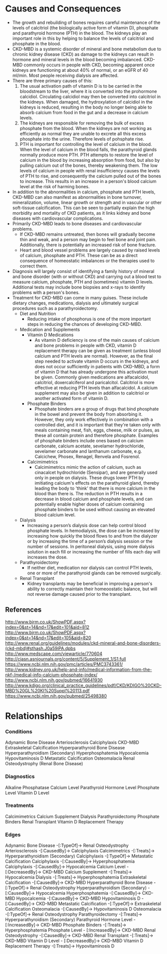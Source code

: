 # Causes and Consequences

- The growth and rebuilding of bones requires careful maintenance of the levels of calcitriol (the biologically active form of vitamin D), phosphate and parathyroid hormone (PTH) in the blood. The kidneys play an important role in this by helping to balance the levels of calcitriol and phosphate in the blood.
- CKD-MBD is a systemic disorder of mineral and bone metabolism due to chronic kidney disease (CKD) as damage to the kidneys can result in hormone and mineral levels in the blood becoming imbalanced. CKD-MBD commonly occurs in people with CKD, becoming apparent once kidneys are functioning at about 40% of normal, or an eGFR of 40 ml/min. Most people receiving dialysis are affected.
- There are three primary causes of this:
    1. The usual activation path of vitamin D is to be carried in the bloodstream to the liver, where it is converted into the prohormone calcidiol. Circulating calcidiol may then be converted into calcitriol in the kidneys. When damaged, the hydroxylation of calcidiol in the kidneys is reduced, resulting in the body no longer being able to absorb calcium from food in the gut and a decrease in calcium levels.
    2. The kidneys are responsible for removing the bulk of excess phosphate from the blood. When the kidneys are not working as efficiently as normal they are unable to excrete all this excess phosphate into the urine. Therefore levels of pohsphate rise.
    3. PTH is important for controlling the level of calcium in the blood. When the level of calcium in the blood falls, the parathyroid glands normally produce more PTH. PTH attempts to restore the level of calcium in the blood by increasing absorption from food, but also by pulling calcium out of the bones, thereby weakening them. The low levels of calcium in people with renal insufficiency causes the levels of PTH to rise, and consequently the calcium pulled out of the bones to increase. This results in an increase in a person's blood calcium level at the risk of harming bones.
- In addition to the abnormalities in calcium, phosphate and PTH levels, CKD-MBD can also manifest as abnormalities in bone turnover, mineralization, volume, linear growth or strength and in vascular or other soft-tissue calcification. This can be seen to partially explain the high morbidity and mortality of CKD patients, as it links kidney and bone diseases with cardiovascular complications.
- Primarily CKD-MBD leads to bone diseases and cardiovascular problems.
    - If CKD-MBD remains untreated, then bones will gradually become thin and weak, and a person may begin to feel bone and joint pain. Additionally, there is potentially an increased risk of bone fracture.
    - Heart and blood vessel problems are largely caused by raised levels of calcium, phosphate and PTH. These can be as a direct consequence of homeostatic imbalances or the therapies used to correct them.
- Diagnosis will largely consist of identifying a family history of mineral and bone disorder (with or without CKD) and carrying out a blood test to measure calcium, phosphate, PTH and (sometimes) vitamin D levels. Additional tests may include bone biopsies and x-rays to identify problems with a person's bones.
- Treatment for CKD-MBD can come in many guises. These include dietary changes, medications, dialysis and ultimately surgical procedures such as a parathyroidectomy.
    - Diet and Nutrition
        - Reducing intake of phosphorus is one of the more important steps in reducing the chances of developing CKD-MBD.
    - Medication and Supplements
        - Vitamin D Medications
            - As vitamin D deficiency is one of the main causes of calcium and bone problems in people with CKD, vitamin D replacement therapy can be given as treatment (unless blood calcium and PTH levels are normal). However, as the final step needed to activate vitamin D occurs in the kidneys, and does not occur sufficiently in patients with CKD-MBD, a form of vitamin D that has already undergone this activation must be given. Commonly given medications are alfacalcidol, calcitriol, doxercalciferol and paricalcitol. Calcitriol is more effective at reducing PTH levels than alfacalcidol. A calcium supplement may also be given in addition to calcitriol or another activated form of vitamin D.
        - Phosphate Binders
            - Phosphate binders are a group of drugs that bind phosphate in the bowel and prevent the body from absorbing it. However, they only work effectively in combination with a controlled diet, and it is important that they're taken only with meals containing meat, fish, eggs, cheese, milk or pulses, as these all contain protein and therefore phosphate. Examples of phosphate binders include ones based on calcium carbonate, calcium acetate, sevelamer hydrochloride, sevelamer carbonate and lanthanum carbonate, e.g. Calcichew, Phosex, Renagel, Renvela and Fosrenol.
        - Calcimimetrics
            - Calcimimetrics mimic the action of calcium, such as cinacalcet hydrochloride (Sensipar), and are generally used only in people on dialysis. These drugs lower PTH by imitiating calcium's effects on the parathyroid gland, thereby leading the body to 'think' that there is more calcium in the blood than there is. The reduction in PTH results in a decrease in blood calcium and phosphate levels, and can potentially enable higher doses of calcium containing phosphate binders to be used without causing an elevated blood calcium level.
    - Dialysis
        - Increasing a person’s dialysis dose can help control blood phosphate levels. In hemodialysis, the dose can be increased by increasing how quickly the blood flows to and from the dialyzer or by increasing the time of a person’s dialysis session or the number of sessions. In peritoneal dialysis, using more dialysis solution in each fill or increasing the number of fills each day will increases the dose.
    - Parathyroidectomy
        - If neither diet, medication nor dialysis can control PTH levels, one or more of the parathyroid glands can be removed surgically.
    - Renal Transplant
        - Kidney transplants may be beneficial in improving a person's ability to correctly maintain their homeoostatic balance, but will not reverse damage caused prior to the transplant.

## References

http://www.bjrm.co.uk/ShowPDF.aspx?index=0&st=14&nd=17&edit=101&aid=812
http://www.bjrm.co.uk/ShowPDF.aspx?index=0&st=14&nd=17&edit=105&aid=820
http://www.renal.org/guidelines/modules/ckd-mineral-and-bone-disorders-(ckd-mbd)#sthash.J0a59iPA.dpbs
http://www.medscape.com/viewarticle/770604
http://cjasn.asnjournals.org/content/5/Supplement_1/S1.full
https://www.ncbi.nlm.nih.gov/pmc/articles/PMC3743361/
http://www.kidney.org.uk/help-and-info/medical-information-from-the-nkf-/medical-info-calcium-phosphate-index/
http://www.ncbi.nlm.nih.gov/pubmed/16641930
http://www.kdigo.org/clinical_practice_guidelines/pdf/CKD/KDIGO%20CKD-MBD%20GL%20KI%20Suppl%20113.pdf
https://www.ncbi.nlm.nih.gov/pubmed/25498380

# Relationships

### Conditions
Adynamic Bone Disease
Arteriosclerosis
Calciphylaxis
CKD-MBD
Extraskeletal Calcification
Hyperparathyroid Bone Disease
Hyperparathyroidism (Secondary)
Hyperphosphatemia
Hypocalcemia
Hypovitaminosis D
Metastatic Calcification
Osteomalacia
Renal Osteodystrophy (Renal Bone Disease)

### Diagnostics
Alkaline Phosphatase
Calcium Level
Parathyroid Hormone Level
Phosphate Level
Vitamin D Level

### Treatments
Calcimimetrics
Calcium Supplement
Dialysis
Parathyroidectomy
Phosphate Binders
Renal Transplant
Vitamin D Replacement Therapy

### Edges
Adynamic Bone Disease -[:TypeOf]-> Renal Osteodystrophy
Arteriosclerosis -[:CausedBy]-> Calciphylaxis
Calcimimetrics -[:Treats]-> Hyperparathyroidism (Secondary)
Calciphylaxis -[:TypeOf]-> Metastatic Calcification
Calciphylaxis -[:CausedBy]-> Hyperphosphatemia
Calciphylaxis -[:CausedBy]-> Hypocalcemia
Calcium Level - [:DecreasedBy]-> CKD-MBD
Calcium Supplement -[:Treats]-> Hypocalcemia
Dialysis -[:Treats]-> Hyperphosphatemia
Extraskeletal Calcification -[:CausedBy]-> CKD-MBD
Hyperparathyroid Bone Disease -[:TypeOf]-> Renal Osteodystrophy
Hyperparathyroidism (Secondary) -[:CausedBy]-> Hypocalcemia
Hyperphosphatemia -[:CausedBy]-> CKD-MBD
Hypocalcemia -[:CausedBy]-> CKD-MBD
Hypovitaminosis D -[:CausedBy]-> CKD-MBD
Metastatic Calcification -[:TypeOf]-> Extraskeletal Calcification
Osteomalacia -[:CausedBy]-> Hypovitaminosis D
Osteomalacia -[:TypeOf]-> Renal Osteodystrophy
Parathyroidectomy -[:Treats]-> Hyperparathyroidism (Secondary)
Parathyroid Hormone Level - [:IncreasedBy]-> CKD-MBD
Phosphate Binders -[:Treats]-> Hyperphosphatemia
Phosphate Level - [:IncreasedBy]-> CKD-MBD
Renal Osteodystrophy -[:CausedBy]-> CKD-MBD
Renal Transplant -[:Treats]-> CKD-MBD
Vitamin D Level - [:DecreasedBy]-> CKD-MBD
Vitamin D Replacement Therapy -[:Treats]-> Hypovitaminosis D